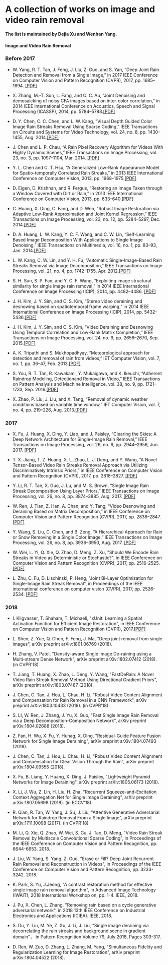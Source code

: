 # A collection of works on image and video rain removal

**The list is maintained by Dejia Xu and Wenhan Yang.**

#### Image and Video Rain Removal

### Before 2017

* W. Yang, R. T. Tan, J. Feng, J. Liu, Z. Guo, and S. Yan, “Deep Joint Rain Detection and Removal from a Single Image,” in 2017 IEEE Conference on Computer Vision and Pattern Recognition (CVPR), 2017, pp. 1685–1694. [[PDF]](http://openaccess.thecvf.com/content_cvpr_2017/papers/Yang_Deep_Joint_Rain_CVPR_2017_paper.pdf)

* X. Zhang, M.-T. Sun, L. Fang, and O. C. Au, “Joint Denoising and demosaicking of noisy CFA images based on inter-color correlation,” in 2014 IEEE International Conference on Acoustics, Speech and Signal Processing (ICASSP), 2014, pp. 5784–5788.[[PDF]](https://ieeexplore.ieee.org/stamp/stamp.jsp?arnumber=6854712)

* D. Y. Chen, C. C. Chen, and L. W. Kang, “Visual Depth Guided Color Image Rain Streaks Removal Using Sparse Coding,” IEEE Transactions on Circuits and Systems for Video Technology, vol. 24, no. 8, pp. 1430–1455, Aug. 2014.[[PDF]](https://ieeexplore.ieee.org/document/6748866/)

* J. Chen and L. P. Chau, “A Rain Pixel Recovery Algorithm for Videos With Highly Dynamic Scenes,” IEEE Transactions on Image Processing, vol. 23, no. 3, pp. 1097–1104, Mar. 2014. [[PDF]](http://www.ntu.edu.sg/home/elpchau/pdf/Dynamic%20Scene%20Rain%20Removal.pdf)

* Y. L. Chen and C. T. Hsu, “A Generalized Low-Rank Appearance Model for Spatio-temporally Correlated Rain Streaks,” in 2013 IEEE International Conference on Computer Vision, 2013, pp. 1968–1975.[[PDF]](https://www.cv-foundation.org/openaccess/content_iccv_2013/papers/Chen_A_Generalized_Low-Rank_2013_ICCV_paper.pdf)

* D. Eigen, D. Krishnan, and R. Fergus, “Restoring an Image Taken through a Window Covered with Dirt or Rain,” in 2013 IEEE International Conference on Computer Vision, 2013, pp. 633–640.[[PDF]](http://openaccess.thecvf.com/content_iccv_2013/papers/Eigen_Restoring_an_Image_2013_ICCV_paper.pdf)

* C. Huang, X. Ding, C. Fang, and D. Wen, “Robust Image Restoration via Adaptive Low-Rank Approximation and Joint Kernel Regression,” IEEE Transactions on Image Processing, vol. 23, no. 12, pp. 5284–5297, Dec. 2014.[[PDF]](https://ieeexplore.ieee.org/document/6933923/)

* D. A. Huang, L. W. Kang, Y. C. F. Wang, and C. W. Lin, “Self-Learning Based Image Decomposition With Applications to Single Image Denoising,” IEEE Transactions on Multimedia, vol. 16, no. 1, pp. 83–93, Jan. 2014.[[PDF]](https://ieeexplore.ieee.org/document/6623207/?tp=&arnumber=6623207)

* L. W. Kang, C. W. Lin, and Y. H. Fu, “Automatic Single-Image-Based Rain Streaks Removal via Image Decomposition,” IEEE Transactions on Image Processing, vol. 21, no. 4, pp. 1742–1755, Apr. 2012.[[PDF]](http://www.ee.nthu.edu.tw/cwlin/Rain_Removal/tip_rain_removal_2011.pdf)

* S. H. Sun, S. P. Fan, and Y. C. F. Wang, “Exploiting image structural similarity for single image rain removal,” in 2014 IEEE International Conference on Image Processing (ICIP), 2014, pp. 4482–4486. [[PDF]](http://mml.citi.sinica.edu.tw/papers/ICIP_2014_Sun.pdf)

* J. H. Kim, J. Y. Sim, and C. S. Kim, “Stereo video deraining and desnowing based on spatiotemporal frame warping,” in 2014 IEEE International Conference on Image Processing (ICIP), 2014, pp. 5432–5436.[[PDF]](https://ieeexplore.ieee.org/document/7026099/?arnumber=7026099)

* J. H. Kim, J. Y. Sim, and C. S. Kim, “Video Deraining and Desnowing Using Temporal Correlation and Low-Rank Matrix Completion,” IEEE Transactions on Image Processing, vol. 24, no. 9, pp. 2658–2670, Sep. 2015.[[PDF]](https://ieeexplore.ieee.org/document/7101234/)

* A. K. Tripathi and S. Mukhopadhyay, “Meteorological approach for detection and removal of rain from videos,” IET Computer Vision, vol. 7, no. 1, pp. 36–47, Feb. 2013.[[PDF]](https://ieeexplore.ieee.org/document/6518024/)

* S. You, R. T. Tan, R. Kawakami, Y. Mukaigawa, and K. Ikeuchi, “Adherent Raindrop Modeling, Detectionand Removal in Video,” IEEE Transactions on Pattern Analysis and Machine Intelligence, vol. 38, no. 9, pp. 1721–1733, Sep. 2016.[[PDF]](https://ieeexplore.ieee.org/document/7299675/)

* X. Zhao, P. Liu, J. Liu, and X. Tang, “Removal of dynamic weather conditions based on variable time window,” IET Computer Vision, vol. 7, no. 4, pp. 219–226, Aug. 2013.[[PDF]](https://ieeexplore.ieee.org/document/6553647/)


### 2017

* X. Fu, J. Huang, X. Ding, Y. Liao, and J. Paisley, “Clearing the Skies: A Deep Network Architecture for Single-Image Rain Removal,” IEEE Transactions on Image Processing, vol. 26, no. 6, pp. 2944–2956, Jun. 2017. [[PDF]](http://ieeexplore.ieee.org/stamp/stamp.jsp?arnumber=7893758)

* T. X. Jiang, T. Z. Huang, X. L. Zhao, L. J. Deng, and Y. Wang, “A Novel Tensor-Based Video Rain Streaks Removal Approach via Utilizing Discriminatively Intrinsic Priors,” in IEEE Conference on Computer Vision and Pattern Recognition (CVPR), 2017, pp. 2818–2827. [[PDF]](http://ieeexplore.ieee.org/document/8099784/)

* Y. Li, R. T. Tan, X. Guo, J. Lu, and M. S. Brown, “Single Image Rain Streak Decomposition Using Layer Priors,” IEEE Transactions on Image Processing, vol. 26, no. 8, pp. 3874–3885, Aug. 2017. [[PDF]](https://ieeexplore.ieee.org/document/7934436/)

* W. Ren, J. Tian, Z. Han, A. Chan, and Y. Tang, “Video Desnowing and Deraining Based on Matrix Decomposition,” in IEEE Conference on Computer Vision and Pattern Recognition (CVPR), 2017, pp. 2838–2847. [[PDF]](http://openaccess.thecvf.com/content_cvpr_2017/papers/Ren_Video_Desnowing_and_CVPR_2017_paper.pdf)

* Y. Wang, S. Liu, C. Chen, and B. Zeng, “A Hierarchical Approach for Rain or Snow Removing in a Single Color Image,” IEEE Transactions on Image Processing, vol. 26, no. 8, pp. 3936–3950, Aug. 2017. [[PDF]](https://ieeexplore.ieee.org/document/7934435/)

* W. Wei, L. Yi, Q. Xie, Q. Zhao, D. Meng, Z. Xu, "Should We Encode Rain Streaks in Video as Deterministic or Stochastic?", in IEEE Conference on Computer Vision and Pattern Recognition (CVPR), 2017, pp. 2516-2525. [[PDF]](https://ieeexplore.ieee.org/document/8237537/)

* L. Zhu, C. Fu, D. Lischinski, P. Heng, "Joint Bi-Layer Optimization for Single-Image Rain Streak Removal", in Proceedings of the IEEE international conference on computer vision (CVPR), 2017, pp. 2526-2534. [[PDF]](http://openaccess.thecvf.com/content_ICCV_2017/papers/Zhu_Joint_Bi-Layer_Optimization_ICCV_2017_paper.pdf)


### 2018

* I. Kligvasser, T. Shaham, T. Michaeli, "xUnit: Learning a Spatial Activation Function for Efficient Image Restoration", in IEEE Conference on Computer Vision and Pattern Recognition (CVPR), 2017.[[PDF]](https://arxiv.org/pdf/1711.06445.pdf)

* L. Shen, Z. Yue, Q. Chen, F. Feng, J. Ma, "Deep joint removal from single images", arXiv preprint arXiv:1801.06769 (2018).

* H. Zhang, V. Patel, "Density-aware Single Image De-raining using a Multi-stream Dense Network", arXiv preprint arXiv:1802.07412 (2018). (in CVPR'18)

* T. Jiang, T. Huang, X. Zhao, L. Deng, Y. Wang, "FastDeRain: A Novel Video Rain Streak Removal Method Using Directional Gradient Priors", arXiv preprint arXiv:1803.07487 (2018).

* J. Chen, C. Tan, J. Hou, L. Chau, H. Li, "Robust Video Content Alignment and Compensation for Rain Removal in a CNN Framework", arXiv preprint arXiv:1803.10433 (2018). (in CVPR'18)

* S. LI, W. Ren, J. Zhang, J. Yu, X. Guo, "Fast Single Image Rain Removal via a Deep Decomposition-Composition Network", arXiv preprint arXiv:1804.02688 (2018).

* Z. Fan, H. Wu, X. Fu, Y. Hunag, X. Ding, "Residual-Guide Feature Fusion Network for Single Image Deraining", arXiv preprint arXiv:1804.07493 (2018).

* J. Chen, C. Tan, J. Hou, L. Chau, H. Li, "Robust Video Content Alignment and Compensation for Clear Vision Through the Rain", arXiv preprint arXiv:1804.09555 (2018).

* X. Fu, B. Liang, Y. Huang, X. Ding, J. Paisley, "Lightweight Pyramid Networks for Image Deraining". arXiv preprint arXiv:1805.06173 (2018).

* X. Li, J. Wu, Z. Lin, H. Liu, H. Zha, "Recurrent Squeeze-and-Excitation Context Aggregation Net for Single Image Deraining", arXiv preprint arXiv:1807.05698 (2018). (in ECCV'18)

* R. Qian, R. Tan, W. Yang, J. Su, J. Liu, "Attentive Generative Adversarial Network for Raindrop Removal From a Single Image", arXiv preprint arXiv:1711.10098 (2017). (in CVPR'18)

* M. Li, Q. Xie, Q. Zhao, W. Wei, S. Gu, J. Tao, D. Meng, "Video Rain Streak Removal by Multiscale Convolutional Sparse Coding", in Proceedings of the IEEE Conference on Computer Vision and Pattern Recognition, pp. 6644-6653. 2018.

* J. Liu, W. Yang, S. Yang, Z. Guo, "Erase or Fill? Deep Joint Recurrent Rain Removal and Reconstruction in Videos", in Proceedings of the IEEE Conference on Computer Vision and Pattern Recognition, pp. 3233-3242. 2018.

* K. Park, S. Yu, J.Jeong, "A contrast restoration method for effective single image rain removal algorithm", in Advanced Image Technology (IWAIT), 2018 International Workshop on, pp. 1-4. IEEE, 2018.

* J. Pu, X. Chen, L. Zhang. "Removing rain based on a cycle generative adversarial network", in 2018 13th IEEE Conference on Industrial Electronics and Applications (ICIEA). IEEE, 2018.

* S. Du, Y. Liu, M. Ye, Z. Xu, J. Li, J. Liu, "Single image deraining via decorrelating the rain streaks and background scene in gradient domain"， in Pattern Recognition Volume 79, July 2018, Pages 303-317.

* D. Ren, W. Zuo, D. Zhang, L. Zhang, M. Yang, "Simultaneous Fidelity and Regularization Learning for Image Restoration", arXiv preprint arXiv:1804.04522 (2018).
